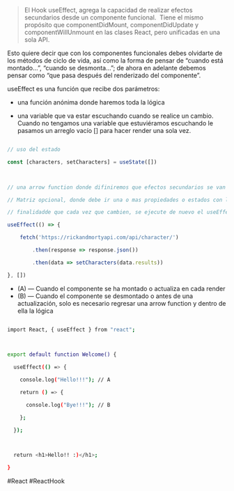 > El Hook useEffect, agrega la capacidad de realizar efectos secundarios desde un componente funcional.  Tiene el mismo propósito que componentDidMount, componentDidUpdate y componentWillUnmount en las clases React, pero unificadas en una sola API.

Esto quiere decir que con los componentes funcionales debes olvidarte de los métodos de ciclo de vida, así como la forma de pensar de “cuando está montado…”, “cuando se desmonta…”; de ahora en adelante debemos pensar como “que pasa después del renderizado del componente”.

useEffect es una función que recibe dos parámetros: 

- una función anónima donde haremos toda la lógica

- una variable que va estar escuchando cuando se realice un cambio. Cuando no tengamos una variable que estuviéramos escuchando le pasamos un arreglo vacío [] para hacer render una sola vez.
  

```jsx

// uso del estado

const [characters, setCharacters] = useState([])

  

// una arrow function donde difiniremos que efectos secundarios se van a ejecutar

// Matriz opcional, donde debe ir una o mas propiedades o estados con la

// finalidadde que cada vez que cambien, se ejecute de nuevo el useEffect.

useEffect(() => {

    fetch('https://rickandmortyapi.com/api/character/')

        .then(response => response.json())

        .then(data => setCharacters(data.results))

}, [])

```

- (A) — Cuando el componente se ha montado o actualiza en cada render
- (B) — Cuando el componente se desmontado o antes de una actualización, solo es necesario regresar una arrow function y dentro de ella la lógica

```bash

import React, { useEffect } from "react";

  

export default function Welcome() {

  useEffect(() => {

    console.log("Hello!!!"); // A

    return () => {

      console.log("Bye!!!"); // B

    };

  });

  

  return <h1>Hello!! :)</h1>;

}

```

#React 
#ReactHook 